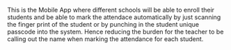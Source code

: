 This is the Mobile App where different schools will be able to enroll their students and be able to mark the attendace automatically by just scanning the finger print of the student or by punching in the student unique passcode into the system. Hence reducing the burden for the teacher to be calling out the name when marking the attendance for each student. 
